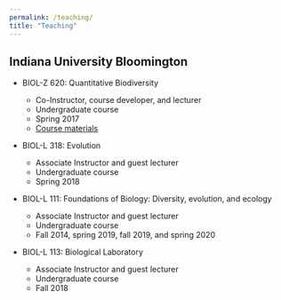 ```yaml
---
permalink: /teaching/
title: "Teaching"
---
```



## Indiana University Bloomington

- BIOL-Z 620: Quantitative Biodiversity
    - Co-Instructor, course developer, and lecturer
    - Undergraduate course
    - Spring 2017
    - [Course materials](https://github.com/QuantitativeBiodiversity/QuantitativeBiodiversity)

- BIOL-L 318: Evolution
    - Associate Instructor and guest lecturer
    - Undergraduate course
    - Spring 2018

- BIOL-L 111: Foundations of Biology: Diversity, evolution, and ecology
    - Associate Instructor and guest lecturer
    - Undergraduate course
    - Fall 2014, spring 2019, fall 2019, and spring 2020

- BIOL-L 113: Biological Laboratory
    - Associate Instructor and guest lecturer
    - Undergraduate course
    - Fall 2018
